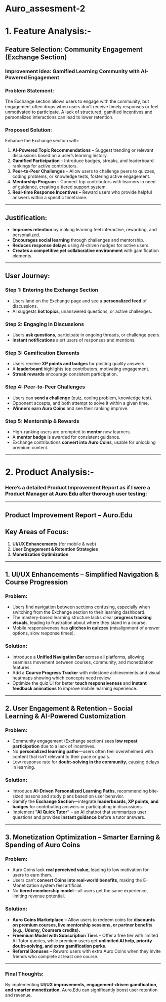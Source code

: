 # Auro_assesment-2



# 1. Feature Analysis:-


## **Feature Selection: Community Engagement (Exchange Section)**  
### **Improvement Idea: Gamified Learning Community with AI-Powered Engagement**  

### **Problem Statement:**  
The Exchange section allows users to engage with the community, but engagement often drops when users don’t receive timely responses or feel unmotivated to participate. A lack of structured, gamified incentives and personalized interactions can lead to lower retention.  

### **Proposed Solution:**  
Enhance the Exchange section with:  
1. **AI-Powered Topic Recommendations** – Suggest trending or relevant discussions based on a user’s learning history.  
2. **Gamified Participation** – Introduce badges, streaks, and leaderboard rankings for active contributors.  
3. **Peer-to-Peer Challenges** – Allow users to challenge peers to quizzes, coding problems, or knowledge tests, fostering active engagement.  
4. **Mentorship Program** – Connect top contributors with learners in need of guidance, creating a tiered support system.  
5. **Real-time Response Incentives** – Reward users who provide helpful answers within a specific timeframe.  

---

## **Justification:**  
- **Improves retention** by making learning feel interactive, rewarding, and personalized.  
- **Encourages social learning** through challenges and mentorship.  
- **Reduces response delays** using AI-driven nudges for active users.  
- **Creates a competitive yet collaborative environment** with gamification elements.  

---

## **User Journey:**  

### **Step 1: Entering the Exchange Section**  
- Users land on the Exchange page and see a **personalized feed** of discussions.  
- AI suggests **hot topics**, unanswered questions, or active challenges.  

### **Step 2: Engaging in Discussions**  
- Users **ask questions**, participate in ongoing threads, or challenge peers.  
- **Instant notifications** alert users of responses and mentions.  

### **Step 3: Gamification Elements**  
- Users receive **XP points and badges** for posting quality answers.  
- A **leaderboard** highlights top contributors, motivating engagement.  
- **Streak rewards** encourage consistent participation.  

### **Step 4: Peer-to-Peer Challenges**  
- Users can **send a challenge** (quiz, coding problem, knowledge test).  
- Opponent accepts, and both attempt to solve it within a given time.  
- **Winners earn Auro Coins** and see their ranking improve.  

### **Step 5: Mentorship & Rewards**  
- High-ranking users are prompted to **mentor** new learners.  
- A **mentor badge** is awarded for consistent guidance.  
- Exchange contributions **convert into Auro Coins**, usable for unlocking premium content.  

---

# 2. Product Analysis:-


### Here’s a detailed **Product Improvement Report** as if I were a **Product Manager at Auro.Edu** after thorough user testing:

---

## **Product Improvement Report – Auro.Edu**  

## **Key Areas of Focus:**  
1. **UI/UX Enhancements** (for mobile & web)  
2. **User Engagement & Retention Strategies**  
3. **Monetization Optimization**  

---

## **1. UI/UX Enhancements – Simplified Navigation & Course Progression**  
### **Problem:**  
- Users find navigation between sections confusing, especially when switching from the Exchange section to their learning dashboard.  
- The mastery-based learning structure lacks clear **progress tracking visuals**, leading to frustration about where they stand in a course.  
- Mobile responsiveness has **glitches in quizzes** (misalignment of answer options, slow response times).  

### **Solution:**  
- Introduce a **Unified Navigation Bar** across all platforms, allowing seamless movement between courses, community, and monetization features.  
- Add a **Course Progress Tracker** with milestone achievements and visual heatmaps showing which concepts need review.  
- Optimize the quiz UI for better **touch responsiveness** and **instant feedback animations** to improve mobile learning experience.  

---

## **2. User Engagement & Retention – Social Learning & AI-Powered Customization**  
### **Problem:**  
- Community engagement (Exchange section) sees **low repeat participation** due to a lack of incentives.  
- No **personalized learning paths**—users often feel overwhelmed with content that isn’t relevant to their pace or goals.  
- Low response rate for **doubt-solving in the community**, causing delays in learning.  

### **Solution:**  
- Introduce **AI-Driven Personalized Learning Paths**, recommending bite-sized lessons and study plans based on user behavior.  
- Gamify the **Exchange Section**—integrate **leaderboards, XP points, and badges** for contributing answers or participating in discussions.  
- Implement **"AI Quick Tutor"** – an AI chatbot that summarizes user questions and provides **instant guidance** before a tutor answers.  

---

## **3. Monetization Optimization – Smarter Earning & Spending of Auro Coins**  
### **Problem:**  
- Auro Coins lack **real perceived value**, leading to low motivation for users to earn them.  
- Users can’t **convert Coins into real-world benefits**, making the E-Monetization system feel artificial.  
- No **tiered membership model**—all users get the same experience, limiting revenue potential.  

### **Solution:**  
- **Auro Coins Marketplace** – Allow users to redeem coins for **discounts on premium courses, live mentorship sessions, or partner benefits (e.g., Udemy, Coursera credits).**  
- **Freemium Model with Subscription Tiers** – Offer a free tier with limited AI Tutor queries, while premium users get **unlimited AI help, priority doubt-solving, and extra gamification perks.**  
- **Referral Bonuses** – Reward users with extra Auro Coins when they invite friends who complete at least one course.  

---

### **Final Thoughts:**  
By implementing **UI/UX improvements, engagement-driven gamification, and smarter monetization**, Auro.Edu can significantly boost user retention and revenue.  

